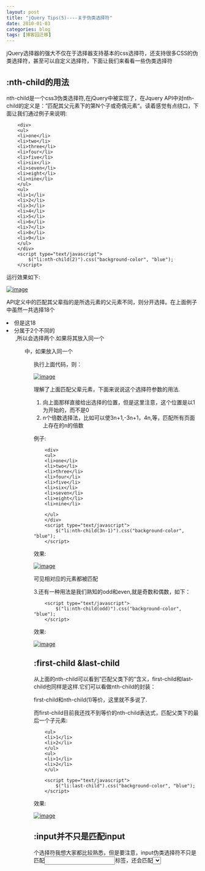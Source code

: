 ```yaml
---
layout: post
title: "jQuery Tips(5)----关于伪类选择符"
date: 2010-01-03
categories: blog
tags: [博客园迁移]
---
```


jQuery选择器的强大不仅在于选择器支持基本的css选择符，还支持很多CSS的伪类选择符，甚至可以自定义选择符，下面让我们来看看一些伪类选择符

##  **:nth-child的用法**

nth-child是一个css3伪类选择符,在jQuery中被实现了，在Jquery API中对nth-child的定义是：”匹配其父元素下的第N个子或奇偶元素“。读着感觉有点绕口，下面让我们通过例子来说明:
    
    
        <div>
        <ul>
        <li>one</li>
        <li>two</li>
        <li>three</li>
        <li>four</li>
        <li>five</li>
        <li>six</li>
        <li>seven</li>
        <li>eight</li>
        <li>nine</li>
        </ul>
        <ul>
        <li>1</li>
        <li>2</li>
        <li>3</li>
        <li>4</li>
        <li>5</li>
        <li>6</li>
        <li>7</li>
        <li>8</li>
        <li>9</li>
        </ul>
        </div>
        <script type="text/javascript">
            $("li:nth-child(2)").css("background-color", "blue");
        </script>

运行效果如下:

[![image](https://cdn.jsdelivr.net/gh/careyson/careyson.github.io@main/assets/images/2010-01-03-jquery-tips-5/jquery-tips-5-1_thumb.jpg)](http://images.cnblogs.com/cnblogs_com/CareySon/WindowsLiveWriter/jQueryTips5_11F7C/1_2.jpg)

API定义中的匹配其父辈指的是所选元素的父元素不同，则分开选择。在上面例子中虽然一共选择18个<li>但是这18<li>分属于2个不同的<ul>,所以会选择两个.如果将其放入同一个<ul>中，如果放入同一个<ul>执行上面代码，则：

[![image](https://cdn.jsdelivr.net/gh/careyson/careyson.github.io@main/assets/images/2010-01-03-jquery-tips-5/jquery-tips-5-2_thumb.jpg)](http://images.cnblogs.com/cnblogs_com/CareySon/WindowsLiveWriter/jQueryTips5_11F7C/2_2.jpg)

理解了上面匹配父辈元素，下面来说说这个选择符参数的用法.

  1. 向上面那样直接给出选择的位置，但是这里注意，这个位置是以1为开始的，而不是0 
  2. n个倍数选择法，比如可以使3n+1,-3n+1，4n,等，匹配所有页面上存在的n的倍数 



例子:
    
    
        <div>
        <ul>
        <li>one</li>
        <li>two</li>
        <li>three</li>
        <li>four</li>
        <li>five</li>
        <li>six</li>
        <li>seven</li>
        <li>eight</li>
        <li>nine</li>
        
        </ul>
        </div>
        <script type="text/javascript">
            $("li:nth-child(3n-1)").css("background-color", "blue");
        </script>

效果:

[![image](https://cdn.jsdelivr.net/gh/careyson/careyson.github.io@main/assets/images/2010-01-03-jquery-tips-5/jquery-tips-5-3_thumb.jpg)](http://images.cnblogs.com/cnblogs_com/CareySon/WindowsLiveWriter/jQueryTips5_11F7C/3_2.jpg)

可见相对应的元素都被匹配

3.还有一种用法是我们熟知的odd和even,就是奇数和偶数，如下：
    
    
        <script type="text/javascript">
            $("li:nth-child(odd)").css("background-color", "blue");
        </script>

效果:

[![image](https://cdn.jsdelivr.net/gh/careyson/careyson.github.io@main/assets/images/2010-01-03-jquery-tips-5/jquery-tips-5-4_thumb.jpg)](http://images.cnblogs.com/cnblogs_com/CareySon/WindowsLiveWriter/jQueryTips5_11F7C/4_2.jpg)

## **:first-child &last-child**

从上面的nth-child可以看到”匹配父类下的“含义，first-child和last-child也同样是这样.它们可以看做nth-child的封装：

first-child和nth-child\(1\)等价，这里就不多说了.

而first-child目前我还找不到等价的nth-child表达式，匹配父类下的最后一个子元素:
    
    
        <ul>
        <li>1</li>
        <li>2</li>
        </ul>
        <ul>
        <li>1</li>
        <li>2</li>
        </ul>
    
        <script type="text/javascript">
            $("li:last-child").css("background-color", "blue");
        </script>

效果:

[![image](https://cdn.jsdelivr.net/gh/careyson/careyson.github.io@main/assets/images/2010-01-03-jquery-tips-5/jquery-tips-5-5_thumb.jpg)](http://images.cnblogs.com/cnblogs_com/CareySon/WindowsLiveWriter/jQueryTips5_11F7C/5_2.jpg)

## **:input并不只是匹配input**

个选择符我想大家都比较熟悉，但是要注意，input伪类选择符不只是匹配<input>标签，还会匹配<select>和<textarea>:
    
    
    第一个：<input type="input" />
    第二个：<select id="select">
    
    </select>
    第三个：<textarea></textarea>
    <script type="text/javascript">
        alert($(":input").length);//alert 3
    </script>

可以看到，不光<input>被选择，<select>和<textarea>也被选择了

## **伪类选择符可以嵌套**

通常情况下，我们可以通过嵌套伪类选择符来达到我们需要的效果,伪类选择符，如下：
    
    
        <ul>
        <li>1</li>
        <li>2</li>
        <li>3</li>
        <li>4</li>
        <li>5</li>
        <li>6</li>
        <li>7</li>
        </ul>
    
        <script type="text/javascript">
            $("li:not(:first):not(:last)").css("background-color", "blue");
        </script>

效果:

[![image](https://cdn.jsdelivr.net/gh/careyson/careyson.github.io@main/assets/images/2010-01-03-jquery-tips-5/jquery-tips-5-z11111111111111111111111_thumb.jpg)](http://images.cnblogs.com/cnblogs_com/CareySon/WindowsLiveWriter/jQueryTips5_11F7C/z11111111111111111111111_2.jpg)

可见，除了第一个和最后一个li,其它都被选择.当然，嵌套是有层数限制的，具体的次数我就不太清了\(各位高手记得麻烦告诉我下\),反正够你进行不是变态的使用:-\)

## **自定义伪类选择符**

jquery还提供给我们扩展原有选择符的方式，可以让我们根据自己的需要自定义选择符，下面通过一个有实际意义的例子看如何做到：

在我们使用jquery的serialize方法将当前表单中的元素提交到服务器时，总是会选上asp.net的ViewState\(<input type=”hidden” />\)这无疑浪费了好多资源，我们通过一个扩展的伪类选择符看如何不选择它:
    
    
    <form name="form1" method="post" action="default.aspx" id="form1">
    <div>
    <input type="hidden" name="__VIEWSTATE" id="__VIEWSTATE" value="/wEPDwUJNzgzNDMwNTMzZGRWxo4mg/noF3+7k/L7nyw13HVnLQ==" />
    </div>
    
     
        <script type="text/javascript">
            $.expr[":"].noViewState = function(element) {
                return !$(element).attr("id") === "_VIEWSTATE";
            }
            alert($(":input:noViewState").size());//alert 0 ViewState has not been choosen
        </script>
     
        </form>

通过$.expr的方式对伪类选择符进行扩展，可以看出，上面的选择符使用:noViewState后,viewState没有被选择. 

## **小结:**

jQuery的伪类选择符是很强大的一项功能,它内置了很多种方便我们选择的选择符，我们可以嵌套甚至扩展这些伪类选择符.这让我们的js编程更加愉悦了许多.

By [CareySon](http://www.cnblogs.com/careyson)
